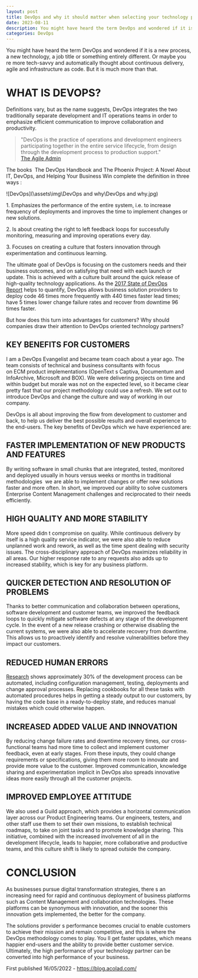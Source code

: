 ```yaml
---
layout: post
title: DevOps and why it should matter when selecting your technology partner
date: 2023-08-11
description: You might have heard the term DevOps and wondered if it is a new process, a new technology, a job title or something entirely different. Or maybe you re more tech-savvy and automatically thought about continuous delivery, agile and infrastructure as code. But it is much more than that.
categories: DevOps
---
```


You might have heard the term DevOps and wondered if it is a new process, a new technology, a job title or something entirely different. Or maybe you re more tech-savvy and automatically thought about continuous delivery, agile and infrastructure as code. But it is much more than that.

# WHAT IS DEVOPS?

Definitions vary, but as the name suggests, DevOps integrates the two traditionally separate development and IT operations teams in order to emphasize efficient communication to improve collaboration and productivity.

> "DevOps is the practice of operations and development engineers participating together in the entire service lifecycle, from design through the development process to production support."    
[The Agile Admin](https://theagileadmin.com/what-is-devops/)

The books  The DevOps Handbook and The Phoenix Project: A Novel About IT, DevOps, and Helping Your Business Win complete the definition in three ways :

![DevOps](\assets\img\DevOps and why\DevOps and why.jpg)

1. Emphasizes the performance of the entire system, i.e. to increase frequency of deployments and improves the time to implement changes or new solutions.

2. Is about creating the right to left feedback loops for successfully monitoring, measuring and improving operations every day.

3. Focuses on creating a culture that fosters innovation through experimentation and continuous learning.

The ultimate goal of DevOps is focusing on the customers needs and their business outcomes, and on satisfying that need with each launch or update. This is achieved with a culture built around the quick release of high-quality technology applications. As the [2017 State of DevOps Report](https://puppet.com/resources/whitepaper/state-of-devops-report) helps to quantify, DevOps allows business solution providers to deploy code 46 times more frequently with 440 times faster lead times; have 5 times lower change failure rates and recover from downtime 96 times faster.

But how does this turn into advantages for customers? Why should companies draw their attention to DevOps oriented technology partners?

## KEY BENEFITS FOR CUSTOMERS

I am a DevOps Evangelist and became team coach about a year ago. The team consists of technical and business consultants with focus on ECM product implementations (OpenText s Captiva, Documentum and InfoArchive, Microsoft and BOX). We were delivering projects on time and within budget but morale was not on the expected level, so it became clear pretty fast that our project methodology could use a refresh. We set out to introduce DevOps and change the culture and way of working in our company.

DevOps is all about improving the flow from development to customer and back, to help us deliver the best possible results and overall experience to the end-users. The key benefits of DevOps which we have experienced are:

## FASTER IMPLEMENTATION OF NEW PRODUCTS AND FEATURES

By writing software in small chunks that are integrated, tested, monitored and deployed usually in hours versus weeks or months in traditional methodologies  we are able to implement changes or offer new solutions faster and more often. In short, we improved our ability to solve customers Enterprise Content Management challenges and reciprocated to their needs efficiently.

## HIGH QUALITY AND MORE STABILITY 

More speed didn t compromise on quality. While continuous delivery by itself is a high quality service indicator, we were also able to reduce unplanned work and rework, as well as the time spent dealing with security issues. The cross-disciplinary approach of DevOps maximizes reliability in all areas. Our higher response rate to any requests also adds up to increased stability, which is key for any business platform.

## QUICKER DETECTION AND RESOLUTION OF PROBLEMS

Thanks to better communication and collaboration between operations, software development and customer teams, we improved the feedback loops to quickly mitigate software defects at any stage of the development cycle. In the event of a new release crashing or otherwise disabling the current systems, we were also able to accelerate recovery from downtime. This allows us to proactively identify and resolve vulnerabilities before they impact our customers.

## REDUCED HUMAN ERRORS

[Research](https://puppet.com/resources/whitepaper/state-of-devops-report) shows approximately 30% of the development process can be automated, including configuration management, testing, deployments and change approval processes. Replacing cookbooks for all these tasks with automated procedures helps in getting a steady output to our customers, by having the code base in a ready-to-deploy state, and reduces manual mistakes which could otherwise happen.

## INCREASED ADDED VALUE AND INNOVATION

By reducing change failure rates and downtime recovery times, our cross-functional teams had more time to collect and implement customer feedback, even at early stages. From these inputs, they could change requirements or specifications, giving them more room to innovate and provide more value to the customer. Improved communication, knowledge sharing and experimentation implicit in DevOps also spreads innovative ideas more easily through all the customer projects.

## IMPROVED EMPLOYEE ATTITUDE

We also used a Guild approach, which provides a horizontal communication layer across our Product Engineering teams. Our engineers, testers, and other staff use them to set their own missions, to establish technical roadmaps, to take on joint tasks and to promote knowledge sharing. This initiative, combined with the increased involvement of all in the development lifecycle, leads to happier, more collaborative and productive teams, and this culture shift is likely to spread outside the company.

# CONCLUSION

As businesses pursue digital transformation strategies, there s an increasing need for rapid and continuous deployment of business platforms such as Content Management and collaboration technologies. These platforms can be synonymous with innovation, and the sooner this innovation gets implemented, the better for the company.

The solutions provider s performance becomes crucial to enable customers to achieve their mission and remain competitive, and this is where the DevOps methodology comes to play. You ll get faster updates, which means happier end-users and the ability to provide better customer service. Ultimately, the high performance of your technology partner can be converted into high performance of your business.

First published 16/05/2022 - https://blog.acolad.com/

